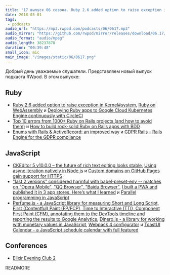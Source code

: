 ```yaml
---
title: "17 выпуск 06 сезона. Ruby 2.6 added option to raise exception in Kernel#system, GDPR Rails, CKEditor 5 v10.0.0, Perfume.js и прочее"
date: 2018-05-01
tags:
 - podcasts
audio_url: "https://mp3.rwpod.com/podcasts/06/0617.mp3"
audio_mirror: "https://github.com/rwpod/mirror/releases/download/06.17/0617.mp3"
audio_format: "audio/mpeg"
audio_length: 38237878
duration: "00:39:48"
small_icon: mic
main_image: "/images/static/06/0617.png"
---
```


Добрый день уважаемые слушатели. Представляем новый выпуск подкаста RWpod. В этом выпуске:

## Ruby

 - [Ruby 2.6 added option to raise exception in Kernel#system](https://blog.bigbinary.com/2018/04/25/ruby-2-6-added-option-to-raise-exception-in-kernel-system.html), [Ruby on WebAssembly](http://www.blacktm.com/blog/ruby-on-webassembly) и [Deploying Ruby apps to Google Cloud Kubernetes Engine continuously with CircleCI](https://dev.to/evilmartians/deploying-ruby-apps-to-google-cloud-kubernetes-engine-continuously-with-circleci-2765)
 - [Top 10 errors from 1000+ Ruby on Rails projects (and how to avoid them)](https://rollbar.com/blog/top-10-ruby-on-rails-errors/) и [How to build rock-solid Ruby on Rails apps with BDD](https://medium.freecodecamp.org/how-to-build-rock-solid-ruby-on-rails-apps-with-bdd-735de9319cc6)
 - [Enums with Rails & ActiveRecord: an improved way](https://sipsandbits.com/2018/04/30/using-database-native-enums-with-rails/) и [GDPR Rails - Rails Engine for the GDPR compliance](https://github.com/prey/gdpr_rails)

## JavaScript

 - [CKEditor 5 v10.0.0 – the future of rich text editing looks stable](https://ckeditor.com/blog/CKEditor-5-v10.0.0-the-future-of-rich-text-editing-looks-stable/), [Using async iteration natively in Node.js](http://2ality.com/2018/04/async-iter-nodejs.html) и [Custom domains on GitHub Pages gain support for HTTPS](https://blog.github.com/2018-05-01-github-pages-custom-domains-https/)
 - ["last 2 versions" considered harmful with babel-preset-env -- matches on "Opera Mobile", "QQ Browser", "Baidu Browser"](https://jamie.build/last-2-versions), [I built a PWA and published it in 3 app stores. Here’s what I learned](http://debuggerdotbreak.judahgabriel.com/2018/04/13/i-built-a-pwa-and-published-it-in-3-app-stores-heres-what-i-learned/) и [Parallel programming in JavaScript](https://itnext.io/achieving-parallelism-in-javascript-using-web-workers-8f921f2d26db)
 - [Perfume.js - a JavaScript library for measuring Short and Long Script, First (Contentful) Paint (FP/FCP), Time to Interactive (TTI), Component First Paint (CFM), annotating them to the DevTools timeline and reporting the results to Google Analytics](http://zizzamia.github.io/perfume/), [Dinero.js - a library for working with monetary values in JavaScript](https://sarahdayan.github.io/dinero.js/), [Webpack 4 configurator](http://web.jakoblind.no/webpack-config/) и [ToastUI Calendar - a JavaScript schedule calendar with full featured](http://ui.toast.com/tui-calendar/)

## Conferences

 - [Elixir Evening Club 2](http://www.elixirkyiv.club/)

READMORE

